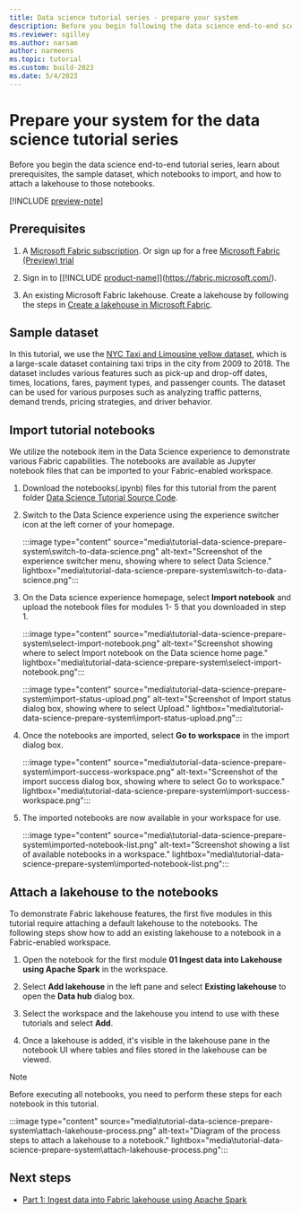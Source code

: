 ```yaml
---
title: Data science tutorial series - prepare your system
description: Before you begin following the data science end-to-end scenario, learn about prerequisites, the sample dataset, and the lakehouse and notebooks you need.
ms.reviewer: sgilley
ms.author: narsam
author: narmeens
ms.topic: tutorial
ms.custom: build-2023
ms.date: 5/4/2023
---
```


# Prepare your system for the data science tutorial series

Before you begin the data science end-to-end tutorial series, learn about prerequisites, the sample dataset, which notebooks to import, and how to attach a lakehouse to those notebooks.

[!INCLUDE [preview-note](../includes/preview-note.md)]

## Prerequisites

1. A [Microsoft Fabric subscription](../enterprise/licenses).  Or sign up for a free [Microsoft Fabric (Preview) trial](../get-started/fabric-trial.md)

1. Sign in to [[!INCLUDE [product-name](../../includes/product-name.md)]](https://fabric.microsoft.com/).

1. An existing Microsoft Fabric lakehouse. Create a lakehouse by following the steps in [Create a lakehouse in Microsoft Fabric](../data-engineering/create-lakehouse.md).

## Sample dataset

In this tutorial, we use the [NYC Taxi and Limousine yellow dataset](/azure/open-datasets/dataset-taxi-yellow?tabs=pyspark), which is a large-scale dataset containing taxi trips in the city from 2009 to 2018. The dataset includes various features such as pick-up and drop-off dates, times, locations, fares, payment types, and passenger counts. The dataset can be used for various purposes such as analyzing traffic patterns, demand trends, pricing strategies, and driver behavior.

## Import tutorial notebooks

We utilize the notebook item in the Data Science experience to demonstrate various Fabric capabilities. The notebooks are available as Jupyter notebook files that can be imported to your Fabric-enabled workspace.

1. Download the notebooks(.ipynb) files for this tutorial from the parent folder [Data Science Tutorial Source Code](https://github.com/microsoft/fabric-samples/tree/main/docs-samples/data-science/data-science-tutorial).

1. Switch to the Data Science experience using the experience switcher icon at the left corner of your homepage.

   :::image type="content" source="media\tutorial-data-science-prepare-system\switch-to-data-science.png" alt-text="Screenshot of the experience switcher menu, showing where to select Data Science." lightbox="media\tutorial-data-science-prepare-system\switch-to-data-science.png":::

1. On the Data science experience homepage, select **Import notebook** and upload the notebook files for modules 1- 5 that you downloaded in step 1.

   :::image type="content" source="media\tutorial-data-science-prepare-system\select-import-notebook.png" alt-text="Screenshot showing where to select Import notebook on the Data science home page." lightbox="media\tutorial-data-science-prepare-system\select-import-notebook.png":::

   :::image type="content" source="media\tutorial-data-science-prepare-system\import-status-upload.png" alt-text="Screenshot of Import status dialog box, showing where to select Upload." lightbox="media\tutorial-data-science-prepare-system\import-status-upload.png":::

1. Once the notebooks are imported, select **Go to workspace** in the import dialog box.

   :::image type="content" source="media\tutorial-data-science-prepare-system\import-success-workspace.png" alt-text="Screenshot of the import success dialog box, showing where to select Go to workspace." lightbox="media\tutorial-data-science-prepare-system\import-success-workspace.png":::

1. The imported notebooks are now available in your workspace for use.

   :::image type="content" source="media\tutorial-data-science-prepare-system\imported-notebook-list.png" alt-text="Screenshot showing a list of available notebooks in a workspace." lightbox="media\tutorial-data-science-prepare-system\imported-notebook-list.png":::

## Attach a lakehouse to the notebooks

To demonstrate Fabric lakehouse features, the first five modules in this tutorial require attaching a default lakehouse to the notebooks. The following steps show how to add an existing lakehouse to a notebook in a Fabric-enabled workspace.

1. Open the notebook for the first module **01 Ingest data into Lakehouse using Apache Spark** in the workspace.

1. Select **Add lakehouse** in the left pane and select **Existing lakehouse** to open the **Data hub** dialog box.

1. Select the workspace and the lakehouse you intend to use with these tutorials and select **Add**.

1. Once a lakehouse is added, it's visible in the lakehouse pane in the notebook UI where tables and files stored in the lakehouse can be viewed.

> [!NOTE]
> Before executing all notebooks, you need to perform these steps for each notebook in this tutorial.

:::image type="content" source="media\tutorial-data-science-prepare-system\attach-lakehouse-process.png" alt-text="Diagram of the process steps to attach a lakehouse to a notebook." lightbox="media\tutorial-data-science-prepare-system\attach-lakehouse-process.png":::

## Next steps

- [Part 1: Ingest data into Fabric lakehouse using Apache Spark](tutorial-data-science-ingest-data.md)
